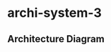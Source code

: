 # archi-system-3


## Architecture Diagram

<div class="mxgraph" style="max-width:100%;border:1px solid transparent;" data-mxgraph="{&quot;highlight&quot;:&quot;#0000ff&quot;,&quot;nav&quot;:true,&quot;resize&quot;:true,&quot;xml&quot;:&quot;&lt;mxfile host=\&quot;app.diagrams.net\&quot; modified=\&quot;2023-05-12T09:48:31.701Z\&quot; agent=\&quot;Mozilla/5.0 (Macintosh; Intel Mac OS X 10_15_7) AppleWebKit/537.36 (KHTML, like Gecko) Chrome/113.0.0.0 Safari/537.36\&quot; etag=\&quot;8OwOlG7B_VBSnEpdysb3\&quot; version=\&quot;21.2.9\&quot; type=\&quot;device\&quot;&gt;&lt;diagram name=\&quot;Page-1\&quot; id=\&quot;fImGNbiRk6qi9yyIaZmw\&quot;&gt;&lt;mxGraphModel dx=\&quot;1887\&quot; dy=\&quot;797\&quot; grid=\&quot;1\&quot; gridSize=\&quot;10\&quot; guides=\&quot;1\&quot; tooltips=\&quot;1\&quot; connect=\&quot;1\&quot; arrows=\&quot;1\&quot; fold=\&quot;1\&quot; page=\&quot;1\&quot; pageScale=\&quot;1\&quot; pageWidth=\&quot;827\&quot; pageHeight=\&quot;1169\&quot; math=\&quot;0\&quot; shadow=\&quot;0\&quot;&gt;&lt;root&gt;&lt;mxCell id=\&quot;0\&quot;/&gt;&lt;mxCell id=\&quot;1\&quot; parent=\&quot;0\&quot;/&gt;&lt;mxCell id=\&quot;mqG7Rtd5LA4_pbzhYP3A-2\&quot; value=\&quot;UI\&quot; style=\&quot;shape=hexagon;perimeter=hexagonPerimeter2;whiteSpace=wrap;html=1;fixedSize=1;\&quot; vertex=\&quot;1\&quot; parent=\&quot;1\&quot;&gt;&lt;mxGeometry x=\&quot;200\&quot; y=\&quot;70\&quot; width=\&quot;130\&quot; height=\&quot;70\&quot; as=\&quot;geometry\&quot;/&gt;&lt;/mxCell&gt;&lt;mxCell id=\&quot;mqG7Rtd5LA4_pbzhYP3A-5\&quot; value=\&quot;REVERSE PROXY\&quot; style=\&quot;shape=hexagon;perimeter=hexagonPerimeter2;whiteSpace=wrap;html=1;fixedSize=1;\&quot; vertex=\&quot;1\&quot; parent=\&quot;1\&quot;&gt;&lt;mxGeometry x=\&quot;205\&quot; y=\&quot;280\&quot; width=\&quot;120\&quot; height=\&quot;80\&quot; as=\&quot;geometry\&quot;/&gt;&lt;/mxCell&gt;&lt;mxCell id=\&quot;mqG7Rtd5LA4_pbzhYP3A-7\&quot; value=\&quot;AUTH\&quot; style=\&quot;shape=hexagon;perimeter=hexagonPerimeter2;whiteSpace=wrap;html=1;fixedSize=1;\&quot; vertex=\&quot;1\&quot; parent=\&quot;1\&quot;&gt;&lt;mxGeometry x=\&quot;-60\&quot; y=\&quot;450\&quot; width=\&quot;120\&quot; height=\&quot;80\&quot; as=\&quot;geometry\&quot;/&gt;&lt;/mxCell&gt;&lt;mxCell id=\&quot;mqG7Rtd5LA4_pbzhYP3A-12\&quot; value=\&quot;\&quot; style=\&quot;endArrow=classic;html=1;rounded=0;exitX=0.375;exitY=0;exitDx=0;exitDy=0;entryX=0.375;entryY=1;entryDx=0;entryDy=0;\&quot; edge=\&quot;1\&quot; parent=\&quot;1\&quot; source=\&quot;mqG7Rtd5LA4_pbzhYP3A-5\&quot; target=\&quot;mqG7Rtd5LA4_pbzhYP3A-2\&quot;&gt;&lt;mxGeometry relative=\&quot;1\&quot; as=\&quot;geometry\&quot;&gt;&lt;mxPoint x=\&quot;240\&quot; y=\&quot;370\&quot; as=\&quot;sourcePoint\&quot;/&gt;&lt;mxPoint x=\&quot;340\&quot; y=\&quot;370\&quot; as=\&quot;targetPoint\&quot;/&gt;&lt;/mxGeometry&gt;&lt;/mxCell&gt;&lt;mxCell id=\&quot;mqG7Rtd5LA4_pbzhYP3A-13\&quot; value=\&quot;\&quot; style=\&quot;shape=message;html=1;outlineConnect=0;\&quot; vertex=\&quot;1\&quot; parent=\&quot;mqG7Rtd5LA4_pbzhYP3A-12\&quot;&gt;&lt;mxGeometry width=\&quot;20\&quot; height=\&quot;14\&quot; relative=\&quot;1\&quot; as=\&quot;geometry\&quot;&gt;&lt;mxPoint x=\&quot;-10\&quot; y=\&quot;-7\&quot; as=\&quot;offset\&quot;/&gt;&lt;/mxGeometry&gt;&lt;/mxCell&gt;&lt;mxCell id=\&quot;mqG7Rtd5LA4_pbzhYP3A-14\&quot; value=\&quot;USER\&quot; style=\&quot;shape=hexagon;perimeter=hexagonPerimeter2;whiteSpace=wrap;html=1;fixedSize=1;\&quot; vertex=\&quot;1\&quot; parent=\&quot;1\&quot;&gt;&lt;mxGeometry x=\&quot;110\&quot; y=\&quot;450\&quot; width=\&quot;120\&quot; height=\&quot;80\&quot; as=\&quot;geometry\&quot;/&gt;&lt;/mxCell&gt;&lt;mxCell id=\&quot;mqG7Rtd5LA4_pbzhYP3A-15\&quot; value=\&quot;CARD\&quot; style=\&quot;shape=hexagon;perimeter=hexagonPerimeter2;whiteSpace=wrap;html=1;fixedSize=1;\&quot; vertex=\&quot;1\&quot; parent=\&quot;1\&quot;&gt;&lt;mxGeometry x=\&quot;470\&quot; y=\&quot;450\&quot; width=\&quot;120\&quot; height=\&quot;80\&quot; as=\&quot;geometry\&quot;/&gt;&lt;/mxCell&gt;&lt;mxCell id=\&quot;mqG7Rtd5LA4_pbzhYP3A-38\&quot; value=\&quot;MARKET\&quot; style=\&quot;shape=hexagon;perimeter=hexagonPerimeter2;whiteSpace=wrap;html=1;fixedSize=1;\&quot; vertex=\&quot;1\&quot; parent=\&quot;1\&quot;&gt;&lt;mxGeometry x=\&quot;293\&quot; y=\&quot;450\&quot; width=\&quot;120\&quot; height=\&quot;80\&quot; as=\&quot;geometry\&quot;/&gt;&lt;/mxCell&gt;&lt;mxCell id=\&quot;mqG7Rtd5LA4_pbzhYP3A-59\&quot; style=\&quot;edgeStyle=orthogonalEdgeStyle;rounded=0;orthogonalLoop=1;jettySize=auto;html=1;exitX=0.5;exitY=0;exitDx=0;exitDy=0;entryX=0;entryY=0.5;entryDx=0;entryDy=0;\&quot; edge=\&quot;1\&quot; parent=\&quot;1\&quot; source=\&quot;mqG7Rtd5LA4_pbzhYP3A-47\&quot; target=\&quot;mqG7Rtd5LA4_pbzhYP3A-5\&quot;&gt;&lt;mxGeometry relative=\&quot;1\&quot; as=\&quot;geometry\&quot;/&gt;&lt;/mxCell&gt;&lt;mxCell id=\&quot;mqG7Rtd5LA4_pbzhYP3A-60\&quot; style=\&quot;edgeStyle=orthogonalEdgeStyle;rounded=0;orthogonalLoop=1;jettySize=auto;html=1;exitX=0.5;exitY=1;exitDx=0;exitDy=0;entryX=0.567;entryY=0.006;entryDx=0;entryDy=0;entryPerimeter=0;\&quot; edge=\&quot;1\&quot; parent=\&quot;1\&quot; source=\&quot;mqG7Rtd5LA4_pbzhYP3A-47\&quot; target=\&quot;mqG7Rtd5LA4_pbzhYP3A-7\&quot;&gt;&lt;mxGeometry relative=\&quot;1\&quot; as=\&quot;geometry\&quot;&gt;&lt;mxPoint x=\&quot;8\&quot; y=\&quot;450\&quot; as=\&quot;targetPoint\&quot;/&gt;&lt;/mxGeometry&gt;&lt;/mxCell&gt;&lt;mxCell id=\&quot;mqG7Rtd5LA4_pbzhYP3A-47\&quot; value=\&quot;\&quot; style=\&quot;shape=message;html=1;outlineConnect=0;\&quot; vertex=\&quot;1\&quot; parent=\&quot;1\&quot;&gt;&lt;mxGeometry x=\&quot;0.0016162016040084382\&quot; y=\&quot;400.0031976027024\&quot; width=\&quot;20\&quot; height=\&quot;14\&quot; as=\&quot;geometry\&quot;/&gt;&lt;/mxCell&gt;&lt;mxCell id=\&quot;mqG7Rtd5LA4_pbzhYP3A-74\&quot; style=\&quot;edgeStyle=orthogonalEdgeStyle;rounded=0;orthogonalLoop=1;jettySize=auto;html=1;exitX=0.5;exitY=0;exitDx=0;exitDy=0;\&quot; edge=\&quot;1\&quot; parent=\&quot;1\&quot; source=\&quot;mqG7Rtd5LA4_pbzhYP3A-48\&quot; target=\&quot;mqG7Rtd5LA4_pbzhYP3A-5\&quot;&gt;&lt;mxGeometry relative=\&quot;1\&quot; as=\&quot;geometry\&quot;&gt;&lt;Array as=\&quot;points\&quot;&gt;&lt;mxPoint x=\&quot;180\&quot; y=\&quot;380\&quot;/&gt;&lt;mxPoint x=\&quot;250\&quot; y=\&quot;380\&quot;/&gt;&lt;/Array&gt;&lt;/mxGeometry&gt;&lt;/mxCell&gt;&lt;mxCell id=\&quot;mqG7Rtd5LA4_pbzhYP3A-75\&quot; style=\&quot;edgeStyle=orthogonalEdgeStyle;rounded=0;orthogonalLoop=1;jettySize=auto;html=1;exitX=0.5;exitY=1;exitDx=0;exitDy=0;entryX=0.579;entryY=-0.007;entryDx=0;entryDy=0;entryPerimeter=0;\&quot; edge=\&quot;1\&quot; parent=\&quot;1\&quot; source=\&quot;mqG7Rtd5LA4_pbzhYP3A-48\&quot; target=\&quot;mqG7Rtd5LA4_pbzhYP3A-14\&quot;&gt;&lt;mxGeometry relative=\&quot;1\&quot; as=\&quot;geometry\&quot;/&gt;&lt;/mxCell&gt;&lt;mxCell id=\&quot;mqG7Rtd5LA4_pbzhYP3A-48\&quot; value=\&quot;\&quot; style=\&quot;shape=message;html=1;outlineConnect=0;\&quot; vertex=\&quot;1\&quot; parent=\&quot;1\&quot;&gt;&lt;mxGeometry x=\&quot;170.001616201604\&quot; y=\&quot;400.0031976027024\&quot; width=\&quot;20\&quot; height=\&quot;14\&quot; as=\&quot;geometry\&quot;/&gt;&lt;/mxCell&gt;&lt;mxCell id=\&quot;mqG7Rtd5LA4_pbzhYP3A-72\&quot; style=\&quot;edgeStyle=orthogonalEdgeStyle;rounded=0;orthogonalLoop=1;jettySize=auto;html=1;exitX=0.5;exitY=0;exitDx=0;exitDy=0;entryX=0.665;entryY=1.026;entryDx=0;entryDy=0;entryPerimeter=0;\&quot; edge=\&quot;1\&quot; parent=\&quot;1\&quot; source=\&quot;mqG7Rtd5LA4_pbzhYP3A-52\&quot; target=\&quot;mqG7Rtd5LA4_pbzhYP3A-5\&quot;&gt;&lt;mxGeometry relative=\&quot;1\&quot; as=\&quot;geometry\&quot;/&gt;&lt;/mxCell&gt;&lt;mxCell id=\&quot;mqG7Rtd5LA4_pbzhYP3A-73\&quot; style=\&quot;edgeStyle=orthogonalEdgeStyle;rounded=0;orthogonalLoop=1;jettySize=auto;html=1;exitX=0.5;exitY=1;exitDx=0;exitDy=0;entryX=0.375;entryY=0;entryDx=0;entryDy=0;\&quot; edge=\&quot;1\&quot; parent=\&quot;1\&quot; source=\&quot;mqG7Rtd5LA4_pbzhYP3A-52\&quot; target=\&quot;mqG7Rtd5LA4_pbzhYP3A-38\&quot;&gt;&lt;mxGeometry relative=\&quot;1\&quot; as=\&quot;geometry\&quot;/&gt;&lt;/mxCell&gt;&lt;mxCell id=\&quot;mqG7Rtd5LA4_pbzhYP3A-52\&quot; value=\&quot;\&quot; style=\&quot;shape=message;html=1;outlineConnect=0;\&quot; vertex=\&quot;1\&quot; parent=\&quot;1\&quot;&gt;&lt;mxGeometry x=\&quot;330.00161620160395\&quot; y=\&quot;400.0031976027024\&quot; width=\&quot;20\&quot; height=\&quot;14\&quot; as=\&quot;geometry\&quot;/&gt;&lt;/mxCell&gt;&lt;mxCell id=\&quot;mqG7Rtd5LA4_pbzhYP3A-70\&quot; style=\&quot;edgeStyle=orthogonalEdgeStyle;rounded=0;orthogonalLoop=1;jettySize=auto;html=1;exitX=0.5;exitY=0;exitDx=0;exitDy=0;entryX=1;entryY=0.5;entryDx=0;entryDy=0;\&quot; edge=\&quot;1\&quot; parent=\&quot;1\&quot; source=\&quot;mqG7Rtd5LA4_pbzhYP3A-54\&quot; target=\&quot;mqG7Rtd5LA4_pbzhYP3A-5\&quot;&gt;&lt;mxGeometry relative=\&quot;1\&quot; as=\&quot;geometry\&quot;/&gt;&lt;/mxCell&gt;&lt;mxCell id=\&quot;mqG7Rtd5LA4_pbzhYP3A-71\&quot; style=\&quot;edgeStyle=orthogonalEdgeStyle;rounded=0;orthogonalLoop=1;jettySize=auto;html=1;exitX=0.5;exitY=1;exitDx=0;exitDy=0;entryX=0.421;entryY=0.014;entryDx=0;entryDy=0;entryPerimeter=0;\&quot; edge=\&quot;1\&quot; parent=\&quot;1\&quot; source=\&quot;mqG7Rtd5LA4_pbzhYP3A-54\&quot; target=\&quot;mqG7Rtd5LA4_pbzhYP3A-15\&quot;&gt;&lt;mxGeometry relative=\&quot;1\&quot; as=\&quot;geometry\&quot;/&gt;&lt;/mxCell&gt;&lt;mxCell id=\&quot;mqG7Rtd5LA4_pbzhYP3A-54\&quot; value=\&quot;\&quot; style=\&quot;shape=message;html=1;outlineConnect=0;\&quot; vertex=\&quot;1\&quot; parent=\&quot;1\&quot;&gt;&lt;mxGeometry x=\&quot;510.00161620160395\&quot; y=\&quot;400.0031976027024\&quot; width=\&quot;20\&quot; height=\&quot;14\&quot; as=\&quot;geometry\&quot;/&gt;&lt;/mxCell&gt;&lt;mxCell id=\&quot;mqG7Rtd5LA4_pbzhYP3A-77\&quot; value=\&quot;\&quot; style=\&quot;endArrow=classic;html=1;rounded=0;entryX=0.625;entryY=0;entryDx=0;entryDy=0;\&quot; edge=\&quot;1\&quot; parent=\&quot;1\&quot; target=\&quot;mqG7Rtd5LA4_pbzhYP3A-5\&quot;&gt;&lt;mxGeometry relative=\&quot;1\&quot; as=\&quot;geometry\&quot;&gt;&lt;mxPoint x=\&quot;280\&quot; y=\&quot;140\&quot; as=\&quot;sourcePoint\&quot;/&gt;&lt;mxPoint x=\&quot;280\&quot; y=\&quot;280\&quot; as=\&quot;targetPoint\&quot;/&gt;&lt;/mxGeometry&gt;&lt;/mxCell&gt;&lt;mxCell id=\&quot;mqG7Rtd5LA4_pbzhYP3A-78\&quot; value=\&quot;\&quot; style=\&quot;shape=message;html=1;outlineConnect=0;\&quot; vertex=\&quot;1\&quot; parent=\&quot;mqG7Rtd5LA4_pbzhYP3A-77\&quot;&gt;&lt;mxGeometry width=\&quot;20\&quot; height=\&quot;14\&quot; relative=\&quot;1\&quot; as=\&quot;geometry\&quot;&gt;&lt;mxPoint x=\&quot;-10\&quot; y=\&quot;-7\&quot; as=\&quot;offset\&quot;/&gt;&lt;/mxGeometry&gt;&lt;/mxCell&gt;&lt;mxCell id=\&quot;mqG7Rtd5LA4_pbzhYP3A-76\&quot; value=\&quot;Web Browser\&quot; style=\&quot;rounded=0;whiteSpace=wrap;html=1;\&quot; vertex=\&quot;1\&quot; parent=\&quot;1\&quot;&gt;&lt;mxGeometry x=\&quot;220\&quot; y=\&quot;150\&quot; width=\&quot;90\&quot; height=\&quot;20\&quot; as=\&quot;geometry\&quot;/&gt;&lt;/mxCell&gt;&lt;mxCell id=\&quot;mqG7Rtd5LA4_pbzhYP3A-79\&quot; value=\&quot;Un microservice\&quot; style=\&quot;swimlane;fontStyle=0;childLayout=stackLayout;horizontal=1;startSize=30;horizontalStack=0;resizeParent=1;resizeParentMax=0;resizeLast=0;collapsible=1;marginBottom=0;whiteSpace=wrap;html=1;\&quot; vertex=\&quot;1\&quot; parent=\&quot;1\&quot;&gt;&lt;mxGeometry x=\&quot;195\&quot; y=\&quot;570\&quot; width=\&quot;160\&quot; height=\&quot;150\&quot; as=\&quot;geometry\&quot;&gt;&lt;mxRectangle x=\&quot;195\&quot; y=\&quot;570\&quot; width=\&quot;130\&quot; height=\&quot;30\&quot; as=\&quot;alternateBounds\&quot;/&gt;&lt;/mxGeometry&gt;&lt;/mxCell&gt;&lt;mxCell id=\&quot;mqG7Rtd5LA4_pbzhYP3A-80\&quot; value=\&quot;1 RequestControler\&quot; style=\&quot;text;strokeColor=none;fillColor=none;align=left;verticalAlign=middle;spacingLeft=4;spacingRight=4;overflow=hidden;points=[[0,0.5],[1,0.5]];portConstraint=eastwest;rotatable=0;whiteSpace=wrap;html=1;\&quot; vertex=\&quot;1\&quot; parent=\&quot;mqG7Rtd5LA4_pbzhYP3A-79\&quot;&gt;&lt;mxGeometry y=\&quot;30\&quot; width=\&quot;160\&quot; height=\&quot;30\&quot; as=\&quot;geometry\&quot;/&gt;&lt;/mxCell&gt;&lt;mxCell id=\&quot;mqG7Rtd5LA4_pbzhYP3A-81\&quot; value=\&quot;1 Service\&quot; style=\&quot;text;strokeColor=none;fillColor=none;align=left;verticalAlign=middle;spacingLeft=4;spacingRight=4;overflow=hidden;points=[[0,0.5],[1,0.5]];portConstraint=eastwest;rotatable=0;whiteSpace=wrap;html=1;\&quot; vertex=\&quot;1\&quot; parent=\&quot;mqG7Rtd5LA4_pbzhYP3A-79\&quot;&gt;&lt;mxGeometry y=\&quot;60\&quot; width=\&quot;160\&quot; height=\&quot;30\&quot; as=\&quot;geometry\&quot;/&gt;&lt;/mxCell&gt;&lt;mxCell id=\&quot;mqG7Rtd5LA4_pbzhYP3A-85\&quot; value=\&quot;Des Models\&quot; style=\&quot;text;strokeColor=none;fillColor=none;align=left;verticalAlign=middle;spacingLeft=4;spacingRight=4;overflow=hidden;points=[[0,0.5],[1,0.5]];portConstraint=eastwest;rotatable=0;whiteSpace=wrap;html=1;\&quot; vertex=\&quot;1\&quot; parent=\&quot;mqG7Rtd5LA4_pbzhYP3A-79\&quot;&gt;&lt;mxGeometry y=\&quot;90\&quot; width=\&quot;160\&quot; height=\&quot;30\&quot; as=\&quot;geometry\&quot;/&gt;&lt;/mxCell&gt;&lt;mxCell id=\&quot;mqG7Rtd5LA4_pbzhYP3A-86\&quot; value=\&quot;DB\&quot; style=\&quot;text;strokeColor=none;fillColor=none;align=left;verticalAlign=middle;spacingLeft=4;spacingRight=4;overflow=hidden;points=[[0,0.5],[1,0.5]];portConstraint=eastwest;rotatable=0;whiteSpace=wrap;html=1;\&quot; vertex=\&quot;1\&quot; parent=\&quot;mqG7Rtd5LA4_pbzhYP3A-79\&quot;&gt;&lt;mxGeometry y=\&quot;120\&quot; width=\&quot;160\&quot; height=\&quot;30\&quot; as=\&quot;geometry\&quot;/&gt;&lt;/mxCell&gt;&lt;mxCell id=\&quot;mqG7Rtd5LA4_pbzhYP3A-91\&quot; value=\&quot;FRONT&amp;lt;br&amp;gt;main&amp;lt;br&amp;gt;static/...\&quot; style=\&quot;shape=hexagon;perimeter=hexagonPerimeter2;whiteSpace=wrap;html=1;fixedSize=1;\&quot; vertex=\&quot;1\&quot; parent=\&quot;1\&quot;&gt;&lt;mxGeometry x=\&quot;670\&quot; y=\&quot;450\&quot; width=\&quot;120\&quot; height=\&quot;80\&quot; as=\&quot;geometry\&quot;/&gt;&lt;/mxCell&gt;&lt;mxCell id=\&quot;mqG7Rtd5LA4_pbzhYP3A-93\&quot; style=\&quot;edgeStyle=orthogonalEdgeStyle;rounded=0;orthogonalLoop=1;jettySize=auto;html=1;exitX=0.5;exitY=0;exitDx=0;exitDy=0;entryX=1;entryY=0.5;entryDx=0;entryDy=0;\&quot; edge=\&quot;1\&quot; parent=\&quot;1\&quot; source=\&quot;mqG7Rtd5LA4_pbzhYP3A-92\&quot; target=\&quot;mqG7Rtd5LA4_pbzhYP3A-5\&quot;&gt;&lt;mxGeometry relative=\&quot;1\&quot; as=\&quot;geometry\&quot;/&gt;&lt;/mxCell&gt;&lt;mxCell id=\&quot;mqG7Rtd5LA4_pbzhYP3A-94\&quot; style=\&quot;edgeStyle=orthogonalEdgeStyle;rounded=0;orthogonalLoop=1;jettySize=auto;html=1;exitX=0.5;exitY=1;exitDx=0;exitDy=0;entryX=0.5;entryY=0;entryDx=0;entryDy=0;\&quot; edge=\&quot;1\&quot; parent=\&quot;1\&quot; source=\&quot;mqG7Rtd5LA4_pbzhYP3A-92\&quot; target=\&quot;mqG7Rtd5LA4_pbzhYP3A-91\&quot;&gt;&lt;mxGeometry relative=\&quot;1\&quot; as=\&quot;geometry\&quot;/&gt;&lt;/mxCell&gt;&lt;mxCell id=\&quot;mqG7Rtd5LA4_pbzhYP3A-92\&quot; value=\&quot;\&quot; style=\&quot;shape=message;html=1;outlineConnect=0;\&quot; vertex=\&quot;1\&quot; parent=\&quot;1\&quot;&gt;&lt;mxGeometry x=\&quot;720.001616201604\&quot; y=\&quot;400.0031976027024\&quot; width=\&quot;20\&quot; height=\&quot;14\&quot; as=\&quot;geometry\&quot;/&gt;&lt;/mxCell&gt;&lt;/root&gt;&lt;/mxGraphModel&gt;&lt;/diagram&gt;&lt;/mxfile&gt;&quot;,&quot;toolbar&quot;:&quot;pages zoom layers lightbox&quot;,&quot;page&quot;:0}"></div>
<script type="text/javascript" src="https://app.diagrams.net/js/viewer-static.min.js"></script>
</body>